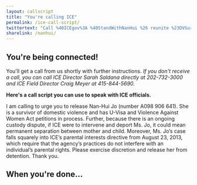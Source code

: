 ```yaml
---
layout: callscript
title: "You're calling ICE"
permalink: /ice-call-script/
twittertext: "Call %40ICEgov%3A %40StandWithNanHui %26 reunite %23DVSurvivor w%2Fher daughter%21 %23not1more %23StandWithNanHui"
sharelink: /nanhui/
---
```


## You're being connected!

You'll get a call from us shortly with further instructions. _If you don't receive a call, you can call ICE Director Sarah Saldana directly at 202-732-3000 and ICE Field Director Craig Meyer at 415-844-5690._

__Here's a call script you can use to speak with ICE officials.__

<div class="featurebox">
I am calling to urge you to release Nan-Hui Jo (number A098 906 641). She is a survivor of domestic violence and has U-Visa and Violence Against Women Act petitions in process. Further, because there is an ongoing custody dispute, if ICE were to intervene and deport Ms. Jo, it could mean permanent separation between mother and child. Moreover, Ms. Jo’s case falls squarely into ICE’s parental interests directive from August 23, 2013, which require that the agency’s practices do not interfere with an individual’s parental rights. Please exercise discretion and release her from detention. Thank you.
</div>

## When you're done...